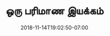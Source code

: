 ---
title: 'ஒரு பரிமாண இயக்கம்'
date: 2018-11-14T19:02:50-07:00
draft: false
weight: 10
extensions:
    - katex
---